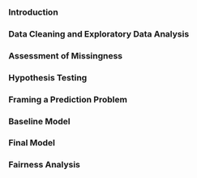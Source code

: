 ### Introduction
### Data Cleaning and Exploratory Data Analysis
### Assessment of Missingness
### Hypothesis Testing
### Framing a Prediction Problem
### Baseline Model
### Final Model
### Fairness Analysis
